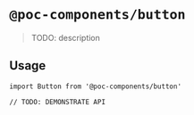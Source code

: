 # `@poc-components/button`

> TODO: description

## Usage

```
import Button from '@poc-components/button'

// TODO: DEMONSTRATE API
```

